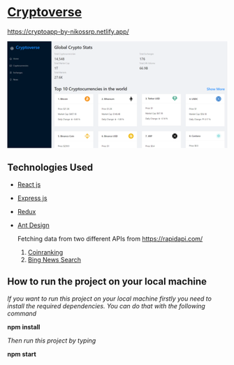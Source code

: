 # [Cryptoverse](https://cryptoapp-by-nikossrp.netlify.app/)

https://cryptoapp-by-nikossrp.netlify.app/

[![crypto](https://github.com/nikossrp/Cryptoverse/blob/master/public/cryptoapp.png)](https://cryptoapp-by-nikossrp.netlify.app/)


## Technologies Used
- [React js](https://reactjs.org/)
- [Express js](https://expressjs.com/)
- [Redux](https://redux-toolkit.js.org/)
- [Ant Design](https://ant.design/)

  Fetching data from two different APIs from https://rapidapi.com/
  1) [Coinranking](https://rapidapi.com/Coinranking/api/coinranking1/)
  2) [Bing News Search](https://rapidapi.com/microsoft-azure-org-microsoft-cognitive-services/api/bing-news-search1/)

## How to run the project on your local machine
*If you want to run this project on your local machine firstly you need to install the required dependencies. You can do that with the following command*

  **npm install**

*Then run this project by typing*
  
  **npm start**
